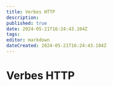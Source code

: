 ```yaml
---
title: Verbes HTTP
description: 
published: true
date: 2024-05-21T16:24:43.104Z
tags: 
editor: markdown
dateCreated: 2024-05-21T16:24:43.104Z
---
```


# Verbes HTTP
